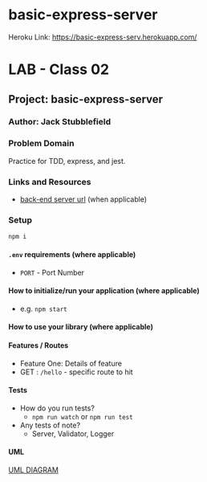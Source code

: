 # basic-express-server

Heroku Link: https://basic-express-serv.herokuapp.com/


# LAB - Class 02

## Project: basic-express-server

### Author: Jack Stubblefield

### Problem Domain  

Practice for TDD, express, and jest.
### Links and Resources

- [back-end server url](https://basic-express-serv.herokuapp.com/) (when applicable)

### Setup

`npm i`

#### `.env` requirements (where applicable)

- `PORT` - Port Number

#### How to initialize/run your application (where applicable)

- e.g. `npm start`

#### How to use your library (where applicable)

#### Features / Routes

- Feature One: Details of feature
- GET : `/hello` - specific route to hit

#### Tests

- How do you run tests?
  - `npm run watch` or `npm run test`
- Any tests of note?
  - Server, Validator, Logger
#### UML

[UML DIAGRAM](/uml-lab-02.png)